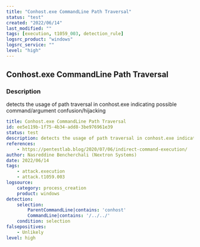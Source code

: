 ```yaml
---
title: "Conhost.exe CommandLine Path Traversal"
status: "test"
created: "2022/06/14"
last_modified: ""
tags: [execution, t1059_003, detection_rule]
logsrc_product: "windows"
logsrc_service: ""
level: "high"
---
```


## Conhost.exe CommandLine Path Traversal

### Description

detects the usage of path traversal in conhost.exe indicating possible command/argument confusion/hijacking

```yml
title: Conhost.exe CommandLine Path Traversal
id: ee5e119b-1f75-4b34-add8-3be976961e39
status: test
description: detects the usage of path traversal in conhost.exe indicating possible command/argument confusion/hijacking
references:
    - https://pentestlab.blog/2020/07/06/indirect-command-execution/
author: Nasreddine Bencherchali (Nextron Systems)
date: 2022/06/14
tags:
    - attack.execution
    - attack.t1059.003
logsource:
    category: process_creation
    product: windows
detection:
    selection:
        ParentCommandLine|contains: 'conhost'
        CommandLine|contains: '/../../'
    condition: selection
falsepositives:
    - Unlikely
level: high

```

